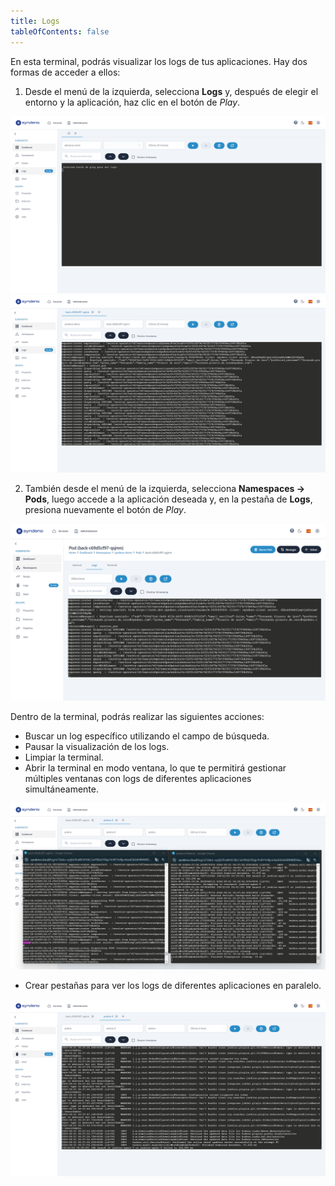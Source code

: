 ```yaml
---
title: Logs
tableOfContents: false
---
```


En esta terminal, podrás visualizar los logs de tus aplicaciones. Hay dos formas de acceder a ellos:

1. Desde el menú de la izquierda, selecciona **Logs** y, después de elegir el entorno y la aplicación, haz clic en el botón de *Play*.
<div style="display: flex; justify-content: center;">
    <a href="/src/content/docs/img/getting-started/syndeno-ecosystem/kubernetes-img/logs-img/logs.png" target="_blank">
        <img src="/src/content/docs/img/getting-started/syndeno-ecosystem/kubernetes-img/logs-img/logs.png" alt="logs" style="max-width: 100%; height: auto;">
    </a>
</div>

<div style="display: flex; justify-content: center;">
    <a href="/src/content/docs/img/getting-started/syndeno-ecosystem/kubernetes-img/logs-img/mostrando-logs.png" target="_blank">
        <img src="/src/content/docs/img/getting-started/syndeno-ecosystem/kubernetes-img/logs-img/mostrando-logs.png" alt="mostrando-logs" style="max-width: 100%; height: auto;">
    </a>
</div>

2. También desde el menú de la izquierda, selecciona **Namespaces -> Pods**, luego accede a la aplicación deseada y, en la pestaña de **Logs**, presiona nuevamente el botón de *Play*.
<div style="display: flex; justify-content: center;">
    <a href="/src/content/docs/img/getting-started/syndeno-ecosystem/kubernetes-img/logs-img/forma-acceso-namespace.png" target="_blank">
        <img src="/src/content/docs/img/getting-started/syndeno-ecosystem/kubernetes-img/logs-img/forma-acceso-namespace.png" alt="acceso-namespace" style="max-width: 100%; height: auto;">
    </a>
</div>

Dentro de la terminal, podrás realizar las siguientes acciones:
* Buscar un log específico utilizando el campo de búsqueda.
* Pausar la visualización de los logs.
* Limpiar la terminal.
* Abrir la terminal en modo ventana, lo que te permitirá gestionar múltiples ventanas con logs de diferentes aplicaciones simultáneamente.
<div style="display: flex; justify-content: center;">
    <a href="/src/content/docs/img/getting-started/syndeno-ecosystem/kubernetes-img/logs-img/ventana-logs.png" target="_blank">
        <img src="/src/content/docs/img/getting-started/syndeno-ecosystem/kubernetes-img/logs-img/ventana-logs.png" alt="logs" style="max-width: 100%; height: auto;">
    </a>
</div>

* Crear pestañas para ver los logs de diferentes aplicaciones en paralelo.
<div style="display: flex; justify-content: center;">
    <a href="/src/content/docs/img/getting-started/syndeno-ecosystem/kubernetes-img/logs-img/tab-logs.png" target="_blank">
        <img src="/src/content/docs/img/getting-started/syndeno-ecosystem/kubernetes-img/logs-img/tab-logs.png" alt="tab-logs" style="max-width: 100%; height: auto;">
    </a>
</div>


